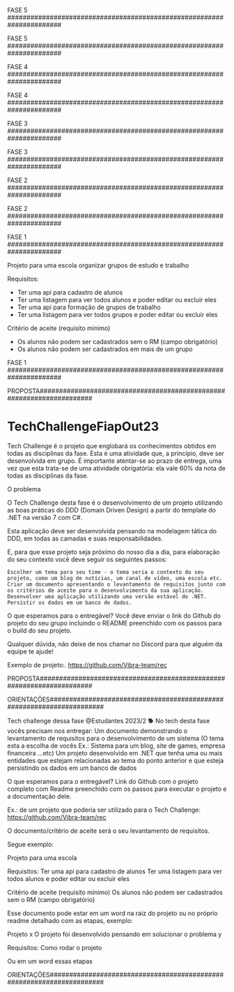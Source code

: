 FASE 5 ######################################################################

FASE 5 ######################################################################

FASE 4 ######################################################################

FASE 4 ######################################################################

FASE 3 ######################################################################

FASE 3 ######################################################################

FASE 2 ######################################################################

FASE 2 ######################################################################

FASE 1 ######################################################################

Projeto para uma escola organizar grupos de estudo e trabalho

Requisitos:
- Ter uma api para cadastro de alunos
- Ter uma listagem para ver todos alunos e poder editar ou excluir eles
- Ter uma api para formação de grupos de trabalho
- Ter uma listagem para ver todos grupos e poder editar ou excluir eles

Critério de aceite (requisito mínimo)
- Os alunos não podem ser cadastrados sem o RM (campo obrigatório)
- Os alunos não podem ser cadastrados em mais de um grupo

FASE 1 ######################################################################

PROPOSTA######################################################################

# TechChallengeFiapOut23
Tech Challenge é o projeto que englobará os conhecimentos obtidos em todas as disciplinas da fase. Esta é uma atividade que, a princípio, deve ser desenvolvida em grupo. É importante atentar-se ao prazo de entrega, uma vez que esta trata-se de uma atividade obrigatória: ela vale 60% da nota de todas as disciplinas da fase.

O problema

O Tech Challenge desta fase é o desenvolvimento de um projeto utilizando as boas práticas do DDD (Domain Driven Design) a partir do template do .NET na versão 7 com C#.

Esta aplicação deve ser desenvolvida pensando na modelagem tática do DDD, em todas as camadas e suas responsabilidades.

E, para que esse projeto seja próximo do nosso dia a dia, para elaboração do seu contexto você deve seguir os seguintes passos:

	Escolher um tema para seu time - o tema seria o contexto do seu projeto, como um blog de notícias, um canal de vídeo, uma escola etc.
	Criar um documento apresentando o levantamento de requisitos junto com os critérios de aceite para o desenvolvimento da sua aplicação.
	Desenvolver uma aplicação utilizando uma versão estável do .NET.
	Persistir os dados em um banco de dados.


O que esperamos para o entregável? Você deve enviar o link do Github do projeto do seu grupo incluindo o README preenchido com os passos para o build do seu projeto.

Qualquer dúvida, não deixe de nos chamar no Discord para que alguém da equipe te ajude!


Exemplo de projeto:. https://github.com/Vibra-team/rec

PROPOSTA######################################################################

ORIENTAÇÔES######################################################################

Tech challenge dessa fase @Estudantes 2023/2 🐕
No tech desta fase vocês precisam nos entregar: 
Um documento demonstrando o levantamento de requisitos para o desenvolvimento de um sistema (O tema esta a escolha de vocês Ex.: Sistema para um blog, site de games, empresa financeira ...etc)
Um projeto desenvolvido em .NET que tenha uma ou mais entidades que estejam relacionadas ao tema do ponto anterior e que esteja persistindo os dados em um banco de dados

O que esperamos para o entregável? 
Link do Github com o projeto completo com Readme preenchido com os passos para executar o projeto e a documentação dele.

Ex.: de um projeto que poderia ser utilizado para o Tech Challenge:
https://github.com/Vibra-team/rec 

O documento/critério de aceite será o seu levantamento de requisitos. 

Segue exemplo: 

Projeto para uma escola

Requisitos:
Ter uma api para cadastro de alunos
Ter uma listagem para ver todos alunos e poder editar ou excluir eles

Critério de aceite (requisito mínimo)
Os alunos não podem ser cadastrados sem o RM (campo obrigatório)

Esse documento pode estar em um word na raiz do projeto ou no próprio readme detalhado com as etapas, exemplo:

Projeto x
O projeto foi desenvolvido pensando em solucionar o problema y 
 
Requisitos:
Como rodar o projeto

Ou em um word essas etapas 

ORIENTAÇÔES######################################################################
